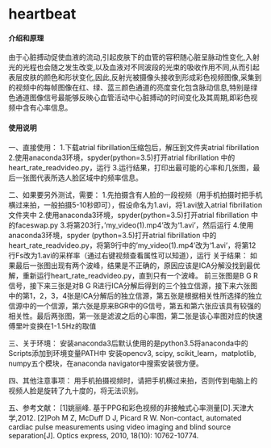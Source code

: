 # heartbeat

#### 介绍和原理
由于心脏搏动促使血液的流动,引起皮肤下的血管的容积随心脏呈脉动性变化,入射光的光程也会随之发生改变,以及血液对不同波段的光束的吸收作用不同,从而引起表层皮肤的颜色和形状变化,因此,反射光被摄像头接收到形成彩色视频图像,采集到的视频中的每帧图像在红、绿、蓝三颜色通道的亮度变化包含脉动信息,特别是绿色通道图像信号最能够反映心血管活动中心脏搏动的时间变化及其周期,即彩色视频中含有心率信息。


#### 使用说明

一、直接使用：
1.下载atrial fibrillation压缩包后，解压到文件夹atrial fibrillation
2.使用anaconda3环境，spyder(python=3.5)打开atrial fibrillation 中的heart_rate_readvideo.py，运行
3.运行结果，打印出最可能的心率和几张图，最后一张图代表所选人脸区域中的频率信息。

二、如果要另外测试，需要：
1.先拍摄含有人脸的一段视频（用手机拍摄时把手机横过来拍，一般拍摄5-10秒即可），假设命名为1.avi，将1.avi放入atrial fibrillation文件夹中
2.使用anaconda3环境，spyder(python=3.5)打开atrial fibrillation 中的faceswap.py
3.将第203行，’my_video(1).mp4’改为‘1.avi’，然后运行
4.使用anaconda3环境，spyder (python=3.5)打开atrial fibrillation 中的heart_rate_readvideo.py，将第9行中的’my_video(1).mp4’改为‘1.avi’，将第12行Fs改为1.avi的采样率（通过右键视频查看属性可以知道），运行
关于结果：
如果最后一张图出现有两个波峰，结果是不正确的，原因应该是ICA分解没找到最优解，重新运行heart_rate_readvideo.py，直到只有一个波峰。
前三张图是B G R信号，接下来三张是对B G R进行ICA分解后得到的三个独立信源，接下来六张图中的第1，2，3，4张是ICA分解后的独立信源，第五张是根据相关性所选择的独立信源中的一个信源，第六张是原来BGR中的G信号，第五和第六张应该具有较强的相关性。最后两张图，第一张是滤波之后的心率图，第二张是该心率图对应的快速傅里叶变换在1-1.5Hz的取值

三、关于环境：
安装anaconda3后默认使用的是python3.5将anaconda中的Scripts添加到环境变量PATH中
安装opencv3, scipy, scikit_learn，matplotlib, numpy五个模块，在anaconda navigator中搜索安装很方便。

四、其他注意事项：
用手机拍摄视频时，请把手机横过来拍，否则传到电脑上的视频人脸是旋转了九十度的，将无法识别。

五、参考文献：
  [1]姚丽峰. 基于PPG和彩色视频的非接触式心率测量[D].天津大学,2012.
   [2]Poh M Z, McDuff D J, Picard R W. Non-contact, automated cardiac pulse measurements using video imaging and blind source separation[J]. Optics express, 2010, 18(10): 10762-10774.

